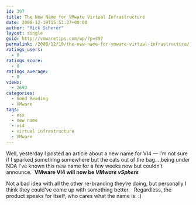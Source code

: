 ```yaml
---
id: 397
title: The New Name for VMware Virtual Infrastructure
date: 2008-12-19T15:53:37+00:00
author: "Rick Scherer"
layout: single
guid: http://vmwaretips.com/wp/?p=397
permalink: /2008/12/19/the-new-name-for-vmware-virtual-infrastructure/
ratings_users:
  - 0
ratings_score:
  - 0
ratings_average:
  - 0
views:
  - 2693
categories:
  - Good Reading
  - VMware
tags:
  - esx
  - new name
  - vi4
  - virtual infrastructure
  - VMware
---
```

Well, yesterday I posted an article about a new name for VI4 &#8212; I&#8217;m not sure if I sparked something somewhere but the cats out of the bag&#8230;.being under NDA I&#8217;ve known this new name for a few weeks now but couldn&#8217;t announce.  **VMware VI4 will now be _VMware vSphere_** 

Not a bad idea with all the other re-branding they&#8217;re doing, but personally I think they could&#8217;ve come up with something better.   Regardless, the product speaks for itself, who cares what the name is. :)